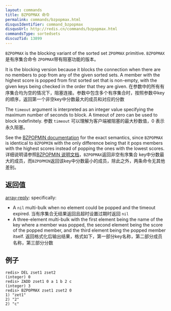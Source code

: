 ```yaml
---
layout: commands
title: BZPOPMAX 命令
permalink: commands/bzpopmax.html
disqusIdentifier: command_bzpopmax
disqusUrl: http://redis.cn/commands/bzpopmax.html
commandsType: sortedsets
discuzTid: 13899
---
```



`BZPOPMAX` is the blocking variant of the sorted set `ZPOPMAX` primitive.
`BZPOPMAX` 是有序集合命令 `ZPOPMAX`带有阻塞功能的版本。

It is the blocking version because it blocks the connection when there are no
members to pop from any of the given sorted sets.
A member with the highest score is popped from first sorted set that is
non-empty, with the given keys being checked in the order that they are given.
在参数中的所有有序集合均为空的情况下，阻塞连接。参数中包含多个有序集合时，按照参数中key的顺序，返回第一个非空key中分数最大的成员和对应的分数


The `timeout` argument is interpreted as an integer value specifying the maximum
number of seconds to block. A timeout of zero can be used to block indefinitely.
参数 `timeout` 可以理解为客户端被阻塞的最大秒数值，0 表示永久阻塞。

See the [BZPOPMIN documentation][cb] for the exact semantics, since `BZPOPMAX`
is identical to `BZPOPMIN` with the only difference being that it pops members
with the highest scores instead of popping the ones with the lowest scores.
详细说明请参照[BZPOPMIN 说明文档][cb]，`BZPOPMAX`返回非空有序集合 key中分数最大的成员，而`BZPOPMIN`返回该key中分数最小的成员，除此之外，两条命令无其他差别。 

[cb]: [/commands/bzpopmin.html](/commands/bzpopmin.html)

## 返回值

[array-reply](/topics/protocol.html#array-reply): specifically:

* A `nil` multi-bulk when no element could be popped and the timeout expired.
当有序集合无结果返回且超时设置过期时返回 `nil`
* A three-element multi-bulk with the first element being the name of the key
  where a member was popped, the second element being the score of the popped
  member, and the third element being the popped member itself.
返回格式化后输出结果，格式如下，第一部分key名称，第二部分成员名称，第三部分分数  

## 例子

```
redis> DEL zset1 zset2
(integer) 0
redis> ZADD zset1 0 a 1 b 2 c
(integer) 3
redis> BZPOPMAX zset1 zset2 0
1) "zet1"
2) "2"
2) "c"
```
